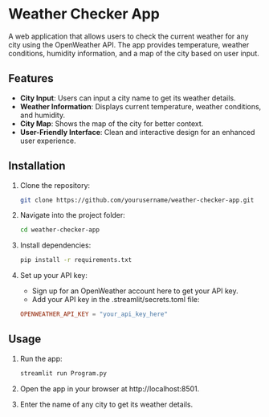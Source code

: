 # Weather Checker App

A web application that allows users to check the current weather for any city using the OpenWeather API. The app provides temperature, weather conditions, humidity information, and a map of the city based on user input.

## Features

- **City Input**: Users can input a city name to get its weather details.
- **Weather Information**: Displays current temperature, weather conditions, and humidity.
- **City Map**: Shows the map of the city for better context.
- **User-Friendly Interface**: Clean and interactive design for an enhanced user experience.

## Installation

1. Clone the repository:
   ```bash
   git clone https://github.com/yourusername/weather-checker-app.git

2. Navigate into the project folder:
    ```bash
    cd weather-checker-app
   
3. Install dependencies:
    ```bash
    pip install -r requirements.txt

4. Set up your API key:

    - Sign up for an OpenWeather account here to get your API key.
    - Add your API key in the .streamlit/secrets.toml file:
    ```toml
    OPENWEATHER_API_KEY = "your_api_key_here"

## Usage
    
1. Run the app:
    ```bash
    streamlit run Program.py

2. Open the app in your browser at http://localhost:8501.

3. Enter the name of any city to get its weather details.
